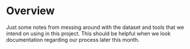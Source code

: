 # Overview 
Just some notes from messing around with the dataset and tools that we intend on using in this project. This should be helpful when we look documentation regarding our process later this month.
